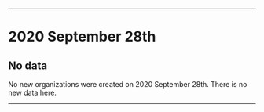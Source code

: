 
***

# 2020 September 28th

## No data

No new organizations were created on 2020 September 28th. There is no new data here.

***
